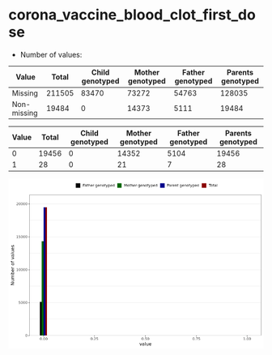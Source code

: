 # corona_vaccine_blood_clot_first_dose
- Number of values:

| Value | Total | Child genotyped | Mother genotyped | Father genotyped | Parents genotyped |
| ----- | ----- | --------------- | ---------------- | ---------------- |---------------- |
| Missing | 211505 | 83470 | 73272 | 54763 | 128035 |
| Non-missing | 19484 | 0 | 14373 | 5111 | 19484 |

| Value | Total | Child genotyped | Mother genotyped | Father genotyped | Parents genotyped |
| ----- | ----- | --------------- | ---------------- | ---------------- |---------------- |
| 0 | 19456 | 0 | 14352 | 5104 | 19456 |
| 1 | 28 | 0 | 21 | 7 | 28 |



![](corona_vaccine_blood_clot_first_dose_n.png)



